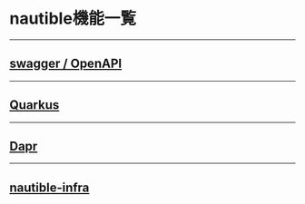 # nautible機能一覧

---
## [swagger / OpenAPI](https://github.com/nautible/nautible-app-develop/blob/main/rest/README.md "swagger / OpenAPI")

---
## [Quarkus](./quarkus/README.md "Quarkus")

---
## [Dapr](./dapr/README.md "Dapr")

---
## [nautible-infra](https://github.com/nautible/nautible-infra/blob/main/README.md "nautible-infra")